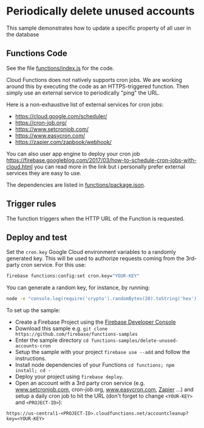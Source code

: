 # Periodically delete unused accounts

This sample demonstrates how to update a specific property of all user in the database


## Functions Code

See the file [functions/index.js](functions/index.js) for the code.

Cloud Functions does not natively supports cron jobs. We are working around this by executing the code as an HTTPS-triggered function. Then simply use an external service to periodically "ping" the URL.

Here is a non-exhaustive list of external services for cron jobs:
 - https://cloud.google.com/scheduler/
 - https://cron-job.org/
 - https://www.setcronjob.com/
 - https://www.easycron.com/
 - https://zapier.com/zapbook/webhook/
 
 You can also user app engine to deploy your cron job https://firebase.googleblog.com/2017/03/how-to-schedule-cron-jobs-with-cloud.html
 you can read more in the link but i personally prefer external services they are easy to use.

The dependencies are listed in [functions/package.json](functions/package.json).


## Trigger rules

The function triggers when the HTTP URL of the Function is requested.


## Deploy and test

Set the `cron.key` Google Cloud environment variables to a randomly generated key. This will be used to authorize requests coming from the 3rd-party cron service. For this use:

```bash
firebase functions:config:set cron.key="YOUR-KEY"
```

You can generate a random key, for instance, by running:

```bash
node -e "console.log(require('crypto').randomBytes(20).toString('hex'))"
```

To set up the sample:

 - Create a Firebase Project using the [Firebase Developer Console](https://console.firebase.google.com)
 - Download this sample e.g. `git clone https://github.com/firebase/functions-samples`
 - Enter the sample directory `cd functions-samples/delete-unused-accounts-cron`
 - Setup the sample with your project `firebase use --add` and follow the instructions.
 - Install node dependencies of your Functions `cd functions; npm install; cd -`
 - Deploy your project using `firebase deploy`.
 - Open an account with a 3rd party cron service (e.g. www.setcronjob.com, cron-job.org, www.easycron.com, [Zapier](https://zapier.com/zapbook/webhook/) ...) and setup a daily cron job to hit the URL (don't forget to change `<YOUR-KEY>` and `<PROJECT-ID>`):

 ```
 https://us-central1-<PROJECT-ID>.cloudfunctions.net/accountcleanup?key=<YOUR-KEY>
 ```
